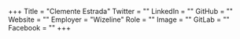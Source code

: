 +++
Title = "Clemente Estrada"
Twitter = ""
LinkedIn = ""
GitHub = ""
Website = ""
Employer = "Wizeline"
Role = ""
Image = ""
GitLab = ""
Facebook = ""
+++
